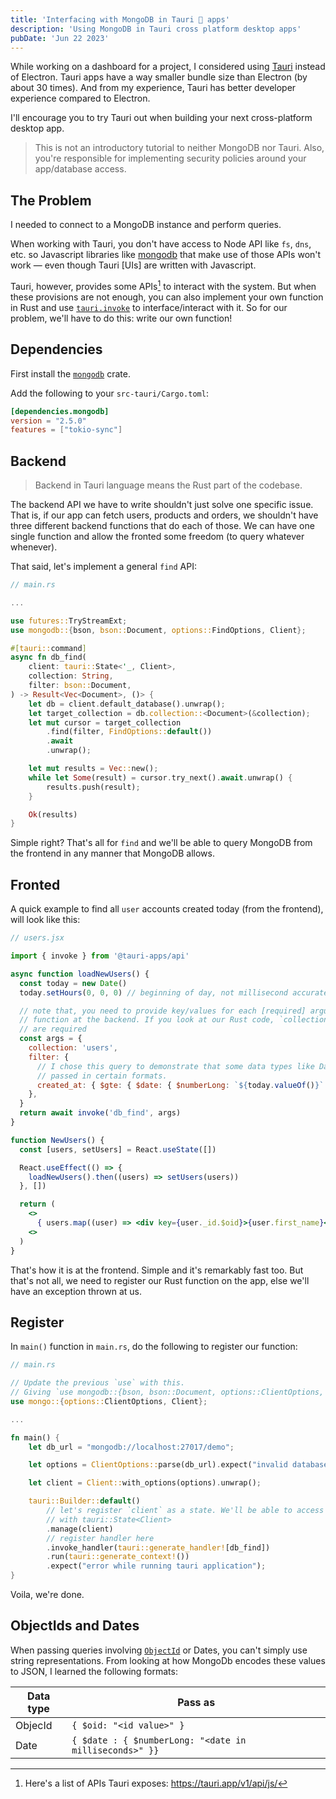 ```yaml
---
title: 'Interfacing with MongoDB in Tauri 🦀 apps'
description: 'Using MongoDB in Tauri cross platform desktop apps'
pubDate: 'Jun 22 2023'
---
```


While working on a dashboard for a project, I considered using [Tauri](https://tauri.app) instead of Electron. Tauri apps have a way smaller bundle size than Electron (by about 30 times). And from my experience, Tauri has better developer experience compared to Electron.

I'll encourage you to try Tauri out when building your next cross-platform desktop app.

> This is not an introductory tutorial to neither MongoDB nor Tauri. Also, you're responsible for implementing security policies around your app/database access.

## The Problem

I needed to connect to a MongoDB instance and perform queries.

When working with Tauri, you don't have access to Node API like `fs`, `dns`, etc. so Javascript libraries like [mongodb](https://www.npmjs.com/package/mongodb) that make use of those APIs won't work — even though Tauri [UIs] are written with Javascript.

Tauri, however, provides some APIs[^1] to interact with the system. But when these provisions are not enough, you can also implement your own function in Rust and use [`tauri.invoke`](https://tauri.app/v1/api/js/tauri#invoke) to interface/interact with it. So for our problem, we'll have to do this: write our own function!

## Dependencies

First install the [`mongodb`](https://crates.io/crates/mongodb) crate.

Add the following to your `src-tauri/Cargo.toml`:

```toml
[dependencies.mongodb]
version = "2.5.0"
features = ["tokio-sync"]
```

## Backend

> Backend in Tauri language means the Rust part of the codebase.

The backend API we have to write shouldn't just solve one specific issue. That is, if our app can fetch users, products and orders, we shouldn't have three different backend functions that do each of those. We can have one single function and allow the fronted some freedom (to query whatever whenever).

That said, let's implement a general `find` API:

```rust
// main.rs

...

use futures::TryStreamExt;
use mongodb::{bson, bson::Document, options::FindOptions, Client};

#[tauri::command]
async fn db_find(
    client: tauri::State<'_, Client>,
    collection: String,
    filter: bson::Document,
) -> Result<Vec<Document>, ()> {
    let db = client.default_database().unwrap();
    let target_collection = db.collection::<Document>(&collection);
    let mut cursor = target_collection
        .find(filter, FindOptions::default())
        .await
        .unwrap();

    let mut results = Vec::new();
    while let Some(result) = cursor.try_next().await.unwrap() {
        results.push(result);
    }

    Ok(results)
}
```

Simple right? That's all for `find` and we'll be able to query MongoDB from the frontend in any manner that MongoDB allows.

## Fronted

A quick example to find all `user` accounts created today (from the frontend), will look like this:

```jsx
// users.jsx

import { invoke } from '@tauri-apps/api'

async function loadNewUsers() {
  const today = new Date()
  today.setHours(0, 0, 0) // beginning of day, not millisecond accurate

  // note that, you need to provide key/values for each [required] argument you specified for the
  // function at the backend. If you look at our Rust code, `collection: string` and `filter: object`
  // are required
  const args = {
    collection: 'users',
    filter: {
      // I chose this query to demonstrate that some data types like Dates and ObjectIDs need to be
      // passed in certain formats.
      created_at: { $gte: { $date: { $numberLong: `${today.valueOf()}` } } },
    },
  }
  return await invoke('db_find', args)
}

function NewUsers() {
  const [users, setUsers] = React.useState([])

  React.useEffect(() => {
    loadNewUsers().then((users) => setUsers(users))
  }, [])

  return (
    <>
      { users.map((user) => <div key={user._id.$oid}>{user.first_name}</div>) }
    <>
  )
}
```

That's how it is at the frontend. Simple and it's remarkably fast too. But that's not all, we need to register our Rust function on the app, else we'll have an exception thrown at us.

## Register

In `main()` function in `main.rs`, do the following to register our function:

```rust
// main.rs

// Update the previous `use` with this.
// Giving `use mongodb::{bson, bson::Document, options::ClientOptions, options::FindOptions, Client}`
use mongo::{options::ClientOptions, Client};

...

fn main() {
    let db_url = "mongodb://localhost:27017/demo";

    let options = ClientOptions::parse(db_url).expect("invalid database url");

    let client = Client::with_options(options).unwrap();

    tauri::Builder::default()
        // let's register `client` as a state. We'll be able to access it from the function
        // with tauri::State<Client>
        .manage(client)
        // register handler here
        .invoke_handler(tauri::generate_handler![db_find])
        .run(tauri::generate_context!())
        .expect("error while running tauri application");
}

```

Voila, we're done.

## ObjectIds and Dates

When passing queries involving [`ObjectId`](https://www.mongodb.com/docs/manual/reference/bson-types/#objectid) or Dates, you can't simply use string representations. From looking at how MongoDb encodes these values to JSON, I learned the following formats:

| Data type                         | Pass as                                                            |
|-----------------------------------|--------------------------------------------------------------------|
| ObjecId                           | `{ $oid: "<id value>" }`                                           |
| Date                              | `{ $date : { $numberLong: "<date in milliseconds>" }}`

[^1]: Here's a list of APIs Tauri exposes: https://tauri.app/v1/api/js/
